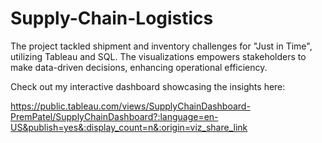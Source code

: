 # Supply-Chain-Logistics

The project tackled shipment and inventory challenges for "Just in Time", utilizing Tableau and SQL. The visualizations empowers stakeholders to make data-driven decisions, enhancing operational efficiency.

Check out my interactive dashboard showcasing the insights here:

https://public.tableau.com/views/SupplyChainDashboard-PremPatel/SupplyChainDashboard?:language=en-US&publish=yes&:display_count=n&:origin=viz_share_link